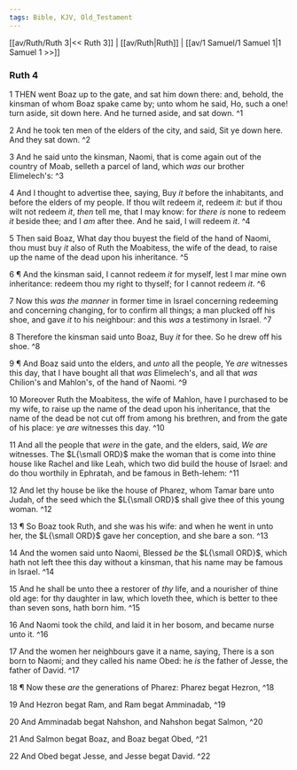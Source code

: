 ```yaml
---
tags: Bible, KJV, Old_Testament
---
```


[[av/Ruth/Ruth 3|<< Ruth 3]] | [[av/Ruth|Ruth]] | [[av/1 Samuel/1 Samuel 1|1 Samuel 1 >>]]

### Ruth 4

1 THEN went Boaz up to the gate, and sat him down there: and, behold, the kinsman of whom Boaz spake came by; unto whom he said, Ho, such a one! turn aside, sit down here. And he turned aside, and sat down. ^1

2 And he took ten men of the elders of the city, and said, Sit ye down here. And they sat down. ^2

3 And he said unto the kinsman, Naomi, that is come again out of the country of Moab, selleth a parcel of land, which _was_ our brother Elimelech's: ^3

4 And I thought to advertise thee, saying, Buy _it_ before the inhabitants, and before the elders of my people. If thou wilt redeem _it_, redeem _it:_ but if thou wilt not redeem _it_, _then_ tell me, that I may know: for _there_ _is_ none to redeem _it_ beside thee; and I _am_ after thee. And he said, I will redeem _it_. ^4

5 Then said Boaz, What day thou buyest the field of the hand of Naomi, thou must buy _it_ also of Ruth the Moabitess, the wife of the dead, to raise up the name of the dead upon his inheritance. ^5

6 ¶ And the kinsman said, I cannot redeem _it_ for myself, lest I mar mine own inheritance: redeem thou my right to thyself; for I cannot redeem _it_. ^6

7 Now this _was_ _the_ _manner_ in former time in Israel concerning redeeming and concerning changing, for to confirm all things; a man plucked off his shoe, and gave _it_ to his neighbour: and this _was_ a testimony in Israel. ^7

8 Therefore the kinsman said unto Boaz, Buy _it_ for thee. So he drew off his shoe. ^8

9 ¶ And Boaz said unto the elders, and _unto_ all the people, Ye _are_ witnesses this day, that I have bought all that _was_ Elimelech's, and all that _was_ Chilion's and Mahlon's, of the hand of Naomi. ^9

10 Moreover Ruth the Moabitess, the wife of Mahlon, have I purchased to be my wife, to raise up the name of the dead upon his inheritance, that the name of the dead be not cut off from among his brethren, and from the gate of his place: ye _are_ witnesses this day. ^10

11 And all the people that _were_ in the gate, and the elders, said, _We_ _are_ witnesses. The $L{\small ORD}$ make the woman that is come into thine house like Rachel and like Leah, which two did build the house of Israel: and do thou worthily in Ephratah, and be famous in Beth-lehem: ^11

12 And let thy house be like the house of Pharez, whom Tamar bare unto Judah, of the seed which the $L{\small ORD}$ shall give thee of this young woman. ^12

13 ¶ So Boaz took Ruth, and she was his wife: and when he went in unto her, the $L{\small ORD}$ gave her conception, and she bare a son. ^13

14 And the women said unto Naomi, Blessed _be_ the $L{\small ORD}$, which hath not left thee this day without a kinsman, that his name may be famous in Israel. ^14

15 And he shall be unto thee a restorer of _thy_ life, and a nourisher of thine old age: for thy daughter in law, which loveth thee, which is better to thee than seven sons, hath born him. ^15

16 And Naomi took the child, and laid it in her bosom, and became nurse unto it. ^16

17 And the women her neighbours gave it a name, saying, There is a son born to Naomi; and they called his name Obed: he _is_ the father of Jesse, the father of David. ^17

18 ¶ Now these _are_ the generations of Pharez: Pharez begat Hezron, ^18

19 And Hezron begat Ram, and Ram begat Amminadab, ^19

20 And Amminadab begat Nahshon, and Nahshon begat Salmon, ^20

21 And Salmon begat Boaz, and Boaz begat Obed, ^21

22 And Obed begat Jesse, and Jesse begat David. ^22
